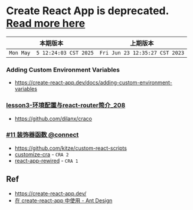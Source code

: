 # Create React App is deprecated. [Read more here](https://react.dev/link/cra)

|本期版本|上期版本
|:---:|:---:
`Mon May  5 12:24:03 CST 2025` | `Fri Jun 23 12:35:27 CST 2023`



### Adding Custom Environment Variables

* <https://create-react-app.dev/docs/adding-custom-environment-variables>


### [lesson3-环境配置与react-router简介_208](https://www.bilibili.com/video/BV1cD4y1R7UG?p=3&vd_source=a59b1bbab5886cfdc3ab8370ba039efc)

* <https://github.com/dilanx/craco>

### [#11 装饰器函数 @connect](https://www.qiuzhi99.com/movies/react-redux/155.html)


* <https://github.com/kitze/custom-react-scripts>
* [customize-cra](https://github.com/arackaf/customize-cra) - `CRA 2`
* [react-app-rewired](https://github.com/timarney/react-app-rewired) - `CRA 1`

## Ref

* <https://create-react-app.dev/>
* [在 create-react-app 中使用 - Ant Design](https://4x.ant.design/docs/react/use-with-create-react-app-cn/)